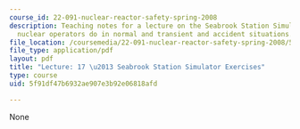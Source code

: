 ```yaml
---
course_id: 22-091-nuclear-reactor-safety-spring-2008
description: Teaching notes for a lecture on the Seabrook Station Simulator and what
  nuclear operators do in normal and transient and accident situations.
file_location: /coursemedia/22-091-nuclear-reactor-safety-spring-2008/5f91df47b6932ae907e3b92e06818afd_MIT22_091S08_lec17.pdf
file_type: application/pdf
layout: pdf
title: "Lecture: 17 \u2013 Seabrook Station Simulator Exercises"
type: course
uid: 5f91df47b6932ae907e3b92e06818afd

---
```

None